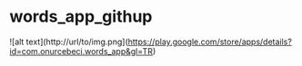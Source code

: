 # words_app_githup
![alt text](http://url/to/img.png](https://play.google.com/store/apps/details?id=com.onurcebeci.words_app&gl=TR)
